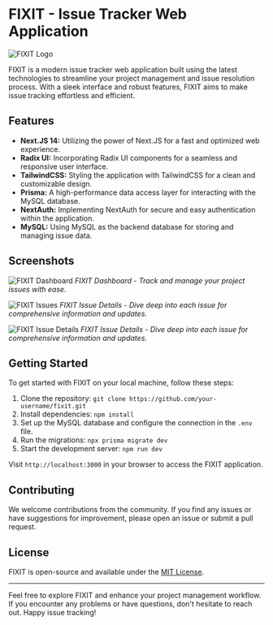 # FIXIT - Issue Tracker Web Application

![FIXIT Logo](/images/fixit-logo.png)

FIXIT is a modern issue tracker web application built using the latest technologies to streamline your project management and issue resolution process. With a sleek interface and robust features, FIXIT aims to make issue tracking effortless and efficient.

## Features

- **Next.JS 14:** Utilizing the power of Next.JS for a fast and optimized web experience.
- **Radix UI:** Incorporating Radix UI components for a seamless and responsive user interface.
- **TailwindCSS:** Styling the application with TailwindCSS for a clean and customizable design.
- **Prisma:** A high-performance data access layer for interacting with the MySQL database.
- **NextAuth:** Implementing NextAuth for secure and easy authentication within the application.
- **MySQL:** Using MySQL as the backend database for storing and managing issue data.

## Screenshots

![FIXIT Dashboard](https://github.com/gpslakshan/FIXIT/blob/[branch]/image.jpg?raw=true)
_FIXIT Dashboard - Track and manage your project issues with ease._

![FIXIT Issues](https://github.com/gpslakshan/FIXIT/blob/[branch]/image.jpg?raw=true)
_FIXIT Issue Details - Dive deep into each issue for comprehensive information and updates._

![FIXIT Issue Details](https://github.com/gpslakshan/FIXIT/blob/[branch]/image.jpg?raw=true)
_FIXIT Issue Details - Dive deep into each issue for comprehensive information and updates._

## Getting Started

To get started with FIXIT on your local machine, follow these steps:

1. Clone the repository: `git clone https://github.com/your-username/fixit.git`
2. Install dependencies: `npm install`
3. Set up the MySQL database and configure the connection in the `.env` file.
4. Run the migrations: `npx prisma migrate dev`
5. Start the development server: `npm run dev`

Visit `http://localhost:3000` in your browser to access the FIXIT application.

## Contributing

We welcome contributions from the community. If you find any issues or have suggestions for improvement, please open an issue or submit a pull request.

## License

FIXIT is open-source and available under the [MIT License](/LICENSE).

---

Feel free to explore FIXIT and enhance your project management workflow. If you encounter any problems or have questions, don't hesitate to reach out. Happy issue tracking!

